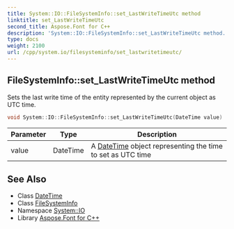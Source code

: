 ```yaml
---
title: System::IO::FileSystemInfo::set_LastWriteTimeUtc method
linktitle: set_LastWriteTimeUtc
second_title: Aspose.Font for C++
description: 'System::IO::FileSystemInfo::set_LastWriteTimeUtc method. Sets the last write time of the entity represented by the current object as UTC time in C++.'
type: docs
weight: 2100
url: /cpp/system.io/filesysteminfo/set_lastwritetimeutc/
---
```

## FileSystemInfo::set_LastWriteTimeUtc method


Sets the last write time of the entity represented by the current object as UTC time.

```cpp
void System::IO::FileSystemInfo::set_LastWriteTimeUtc(DateTime value)
```


| Parameter | Type | Description |
| --- | --- | --- |
| value | DateTime | A [DateTime](../../../system/datetime/) object representing the time to set as UTC time |

## See Also

* Class [DateTime](../../../system/datetime/)
* Class [FileSystemInfo](../)
* Namespace [System::IO](../../)
* Library [Aspose.Font for C++](../../../)
